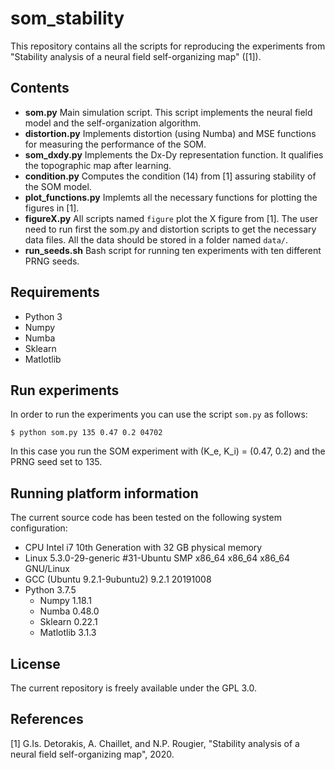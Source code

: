 # som_stability

This repository contains all the scripts for reproducing the experiments from 
"Stability analysis of a neural field self-organizing map" ([1]). 

## Contents
- **som.py**  Main simulation script. This script implements the neural field model and the self-organization algorithm. 
- **distortion.py** Implements distortion (using Numba) and MSE functions for measuring the performance of the SOM.
- **som_dxdy.py** Implements the Dx-Dy representation function. It qualifies the topographic map after learning.
- **condition.py** Computes the condition (14) from [1] assuring stability of the SOM model.
- **plot_functions.py** Implemts all the necessary functions for plotting the figures in [1].
- **figureX.py** All scripts named ``figure`` plot the X figure from [1]. The user need to run first the som.py and distortion scripts to get the necessary data files. All the data should be stored in a folder named ``data/``.
- **run_seeds.sh** Bash script for running ten experiments with ten different PRNG seeds.

## Requirements
 - Python 3
 - Numpy
 - Numba
 - Sklearn
 - Matlotlib


## Run experiments
In order to run the experiments you can use the script ``som.py`` as follows:
```
$ python som.py 135 0.47 0.2 04702
```
In this case you run the SOM experiment with (K_e, K_i) = (0.47, 0.2) 
and the PRNG seed set to 135.


## Running platform information
The current source code has been tested on the following system configuration:
- CPU Intel i7 10th Generation with 32 GB physical memory
- Linux 5.3.0-29-generic #31-Ubuntu SMP x86_64 x86_64 x86_64 GNU/Linux
- GCC (Ubuntu 9.2.1-9ubuntu2) 9.2.1 20191008
- Python 3.7.5
  - Numpy 1.18.1
  - Numba 0.48.0
  - Sklearn 0.22.1
  - Matlotlib 3.1.3


## License
The current repository is freely available under the GPL 3.0. 


## References
[1] G.Is. Detorakis, A. Chaillet, and N.P. Rougier, 
"Stability analysis of a neural field self-organizing map", 2020.
